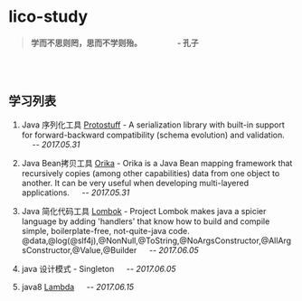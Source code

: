 # lico-study

> **学而不思则罔，思而不学则殆。  &emsp;&emsp;&emsp;&emsp; - 孔子**

</br>
</br>

## 学习列表

1. Java 序列化工具 [Protostuff](https://github.com/protostuff/protostuff) - A serialization library with built-in support for forward-backward compatibility (schema evolution) and validation. &emsp; *-- 2017.05.31*

2. Java Bean拷贝工具 [Orika](https://github.com/orika-mapper/orika) - Orika is a Java Bean mapping framework that recursively copies (among other capabilities) data from one object to another. It can be very useful when developing multi-layered applications. &emsp; *-- 2017.05.31*

3. Java 简化代码工具 [Lombok](https://github.com/rzwitserloot/lombok) - Project Lombok makes java a spicier language by adding 'handlers' that know how to build and compile simple, boilerplate-free, not-quite-java code. &emsp; @data,@log(@slf4j),@NonNull,@ToString,@NoArgsConstructor,@AllArgsConstructor,@Value,@Builder &emsp; *-- 2017.06.05*

4. java 设计模式 - Singleton &emsp; *-- 2017.06.05*

5. java8 [Lambda](http://docs.oracle.com/javase/tutorial/java/javaOO/lambdaexpressions.html) &emsp; *-- 2017.06.15*
